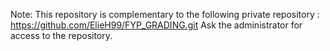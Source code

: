 Note: This repository is complementary to the following private repository : https://github.com/ElieH99/FYP_GRADING.git
Ask the administrator for access to the repository.
